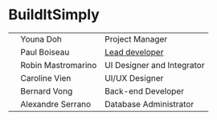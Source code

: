 # BuildItSimply

<table>
  <tr>
    <td></td>
    <td>Youna Doh</td>
    <td>Project Manager</td>
  </tr>
  <tr>
    <td></td>
    <td>Paul Boiseau</td>
    <td><a href="https://www.linkedin.com/profile/view?id=264442596" target="_blank">Lead developer</a></td>
  </tr> 
  <tr>
    <td></td>
    <td>Robin Mastromarino</td>
    <td>UI Designer and Integrator</td>
  </tr> 
  <tr>
    <td></td>
    <td>Caroline Vien</td>
    <td>UI/UX Designer</td>
  </tr> 
  <tr>
    <td></td>
    <td>Bernard Vong</td>
    <td>Back-end Developer</td>
  </tr> 
  <tr>
    <td></td>
    <td>Alexandre Serrano</td>
    <td>Database Administrator</td>
  </tr> 

</table>
